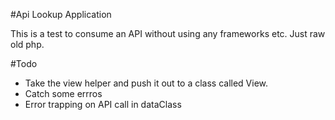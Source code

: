 #Api Lookup Application

This is a test to consume an API without using any frameworks etc. Just raw old php.


#Todo
* Take the view helper and push it out to a class called View.
* Catch some errros
* Error trapping on API call in dataClass